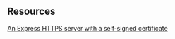 ## Resources
<a href="https://flaviocopes.com/express-https-self-signed-certificate/">An Express HTTPS server with a self-signed certificate</a>
